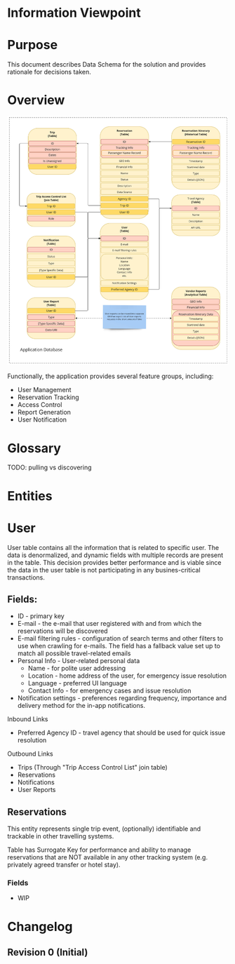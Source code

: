 # Information Viewpoint

# Purpose

This document describes Data Schema for the solution and provides rationale for
decisions taken.

# Overview

![Data Schema](information_viewpoint/images/information_viewpoint_1.jpg)

Functionally, the application provides several feature groups, including:

- User Management
- Reservation Tracking
- Access Control
- Report Generation
- User Notification

# Glossary

TODO: pulling vs discovering

# Entities

# User

User table contains all the information that is related to specific user.
The data is denormalized, and dynamic fields with multiple records are present
in the table. This decision provides better performance and is viable since
the data in the user table is not participating in any busines-critical
transactions.

## Fields:

- ID - primary key
- E-mail - the e-mail that user registered with and from which the reservations
  will be discovered
- E-mail filtering rules - configuration of search terms and other filters to
  use when crawling for e-mails. The field has a fallback value set up to match
  all possible travel-related emails
- Personal Info - User-related personal data
  - Name - for polite user addressing
  - Location - home address of the user, for emergency issue resolution
  - Language - preferred UI language
  - Contact Info - for emergency cases and issue resolution
- Notification settings - preferences regarding frequency, importance and
  delivery method for the in-app notifications.

Inbound Links
- Preferred Agency ID - travel agency that should be used for quick issue
  resolution

Outbound Links
- Trips (Through "Trip Access Control List" join table)
- Reservations
- Notifications
- User Reports

## Reservations

This entity represents single trip event, (optionally) identifiable and
trackable in other travelling systems.

Table has Surrogate Key for performance and ability to manage reservations that
are NOT available in any other tracking system (e.g. privately agreed transfer
or hotel stay).

### Fields
- WIP

# Changelog

## Revision 0 (Initial)
